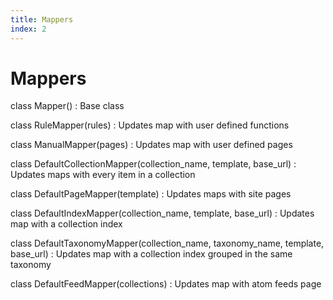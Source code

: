 ```yaml
---
title: Mappers
index: 2
---
```

# Mappers

class Mapper()
: Base class


class RuleMapper(rules)
: Updates map with user defined functions


class ManualMapper(pages)
: Updates map with user defined pages


class DefaultCollectionMapper(collection_name, template, base_url)
: Updates maps with every item in a collection


class DefaultPageMapper(template)
: Updates maps with site pages


class DefaultIndexMapper(collection_name, template, base_url)
: Updates map with a collection index


class DefaultTaxonomyMapper(collection_name, taxonomy_name, template, base_url)
:  Updates map with a collection index grouped in the same taxonomy


class DefaultFeedMapper(collections)
: Updates map with atom feeds page
